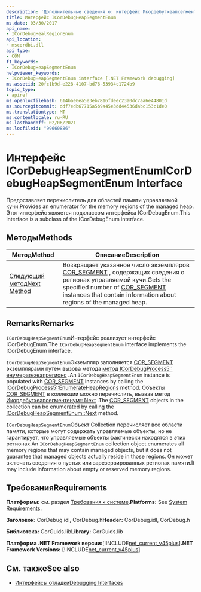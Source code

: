 ```yaml
---
description: 'Дополнительные сведения о: интерфейс Икордебугхеапсегментенум'
title: Интерфейс ICorDebugHeapSegmentEnum
ms.date: 03/30/2017
api_name:
- ICorDebugHealRegionEnum
api_location:
- mscordbi.dll
api_type:
- COM
f1_keywords:
- ICorDebugHeapSegmentEnum
helpviewer_keywords:
- ICorDebugHeapSegmentEnum interface [.NET Framework debugging]
ms.assetid: 20fc1b9d-e228-4107-bd76-53934c1724b9
topic_type:
- apiref
ms.openlocfilehash: 614bae0ea5e3eb7816fdeec23a0dc7aa6e44801d
ms.sourcegitcommit: ddf7edb67715a5b9a45e3dd44536dabc153c1de0
ms.translationtype: MT
ms.contentlocale: ru-RU
ms.lasthandoff: 02/06/2021
ms.locfileid: "99660886"
---
```

# <a name="icordebugheapsegmentenum-interface"></a><span data-ttu-id="f1988-103">Интерфейс ICorDebugHeapSegmentEnum</span><span class="sxs-lookup"><span data-stu-id="f1988-103">ICorDebugHeapSegmentEnum Interface</span></span>

<span data-ttu-id="f1988-104">Предоставляет перечислитель для областей памяти управляемой кучи.</span><span class="sxs-lookup"><span data-stu-id="f1988-104">Provides an enumerator for the memory regions of the managed heap.</span></span> <span data-ttu-id="f1988-105">Этот интерфейс является подклассом интерфейса ICorDebugEnum.</span><span class="sxs-lookup"><span data-stu-id="f1988-105">This interface is a subclass of the ICorDebugEnum interface.</span></span>  
  
## <a name="methods"></a><span data-ttu-id="f1988-106">Методы</span><span class="sxs-lookup"><span data-stu-id="f1988-106">Methods</span></span>  
  
|<span data-ttu-id="f1988-107">Метод</span><span class="sxs-lookup"><span data-stu-id="f1988-107">Method</span></span>|<span data-ttu-id="f1988-108">Описание</span><span class="sxs-lookup"><span data-stu-id="f1988-108">Description</span></span>|  
|------------|-----------------|  
|[<span data-ttu-id="f1988-109">Следующий метод</span><span class="sxs-lookup"><span data-stu-id="f1988-109">Next Method</span></span>](icordebugheapsegmentenum-next-method.md)|<span data-ttu-id="f1988-110">Возвращает указанное число экземпляров [COR_SEGMENT](cor-segment-structure.md) , содержащих сведения о регионах управляемой кучи.</span><span class="sxs-lookup"><span data-stu-id="f1988-110">Gets the specified number of [COR_SEGMENT](cor-segment-structure.md) instances that contain information about regions of the managed heap.</span></span>|  
  
## <a name="remarks"></a><span data-ttu-id="f1988-111">Remarks</span><span class="sxs-lookup"><span data-stu-id="f1988-111">Remarks</span></span>  

 <span data-ttu-id="f1988-112">`ICorDebugHeapSegmentEnum`Интерфейс реализует интерфейс ICorDebugEnum.</span><span class="sxs-lookup"><span data-stu-id="f1988-112">The `ICorDebugHeapSegmentEnum` interface implements the ICorDebugEnum interface.</span></span>  
  
 <span data-ttu-id="f1988-113">`ICorDebugHeapSegmentEnum`Экземпляр заполняется [COR_SEGMENT](cor-segment-structure.md) экземплярами путем вызова метода [метод ICorDebugProcess5:: енумератехеапрегионс](icordebugprocess5-enumerateheapregions-method.md) .</span><span class="sxs-lookup"><span data-stu-id="f1988-113">An `ICorDebugHeapSegmentEnum` instance is populated with [COR_SEGMENT](cor-segment-structure.md) instances by calling the [ICorDebugProcess5::EnumerateHeapRegions](icordebugprocess5-enumerateheapregions-method.md) method.</span></span> <span data-ttu-id="f1988-114">Объекты [COR_SEGMENT](cor-segment-structure.md) в коллекции можно перечислить, вызвав метод [Икордебугхеапсегментенум:: Next](icordebugheapsegmentenum-next-method.md) .</span><span class="sxs-lookup"><span data-stu-id="f1988-114">The [COR_SEGMENT](cor-segment-structure.md) objects in the collection can be enumerated by calling the [ICorDebugHeapSegmentEnum::Next](icordebugheapsegmentenum-next-method.md) method.</span></span>  
  
 <span data-ttu-id="f1988-115">`ICorDebugHeapSegmentEnum`Объект Collection перечисляет все области памяти, которые могут содержать управляемые объекты, но не гарантирует, что управляемые объекты фактически находятся в этих регионах.</span><span class="sxs-lookup"><span data-stu-id="f1988-115">An `ICorDebugHeapSegmentEnum` collection object enumerates all memory regions that may contain managed objects, but it does not guarantee that managed objects actually reside in those regions.</span></span> <span data-ttu-id="f1988-116">Он может включать сведения о пустых или зарезервированных регионах памяти.</span><span class="sxs-lookup"><span data-stu-id="f1988-116">It may include information about empty or reserved memory regions.</span></span>  
  
## <a name="requirements"></a><span data-ttu-id="f1988-117">Требования</span><span class="sxs-lookup"><span data-stu-id="f1988-117">Requirements</span></span>  

 <span data-ttu-id="f1988-118">**Платформы:** см. раздел [Требования к системе](../../get-started/system-requirements.md).</span><span class="sxs-lookup"><span data-stu-id="f1988-118">**Platforms:** See [System Requirements](../../get-started/system-requirements.md).</span></span>  
  
 <span data-ttu-id="f1988-119">**Заголовок:** CorDebug.idl, CorDebug.h</span><span class="sxs-lookup"><span data-stu-id="f1988-119">**Header:** CorDebug.idl, CorDebug.h</span></span>  
  
 <span data-ttu-id="f1988-120">**Библиотека:** CorGuids.lib</span><span class="sxs-lookup"><span data-stu-id="f1988-120">**Library:** CorGuids.lib</span></span>  
  
 <span data-ttu-id="f1988-121">**Платформа .NET Framework версии:**[!INCLUDE[net_current_v45plus](../../../../includes/net-current-v45plus-md.md)]</span><span class="sxs-lookup"><span data-stu-id="f1988-121">**.NET Framework Versions:** [!INCLUDE[net_current_v45plus](../../../../includes/net-current-v45plus-md.md)]</span></span>  
  
## <a name="see-also"></a><span data-ttu-id="f1988-122">См. также</span><span class="sxs-lookup"><span data-stu-id="f1988-122">See also</span></span>

- [<span data-ttu-id="f1988-123">Интерфейсы отладки</span><span class="sxs-lookup"><span data-stu-id="f1988-123">Debugging Interfaces</span></span>](debugging-interfaces.md)
